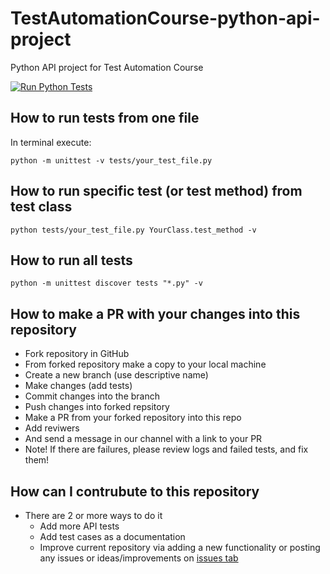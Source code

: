 # TestAutomationCourse-python-api-project
Python API project for Test Automation Course

[![Run Python Tests](https://github.com/BurhanH/TestAutomationCourse-python-api-project/actions/workflows/run-tests.yml/badge.svg)](https://github.com/BurhanH/TestAutomationCourse-python-api-project/actions/workflows/run-tests.yml)

## How to run tests from one file

In terminal execute:

```
python -m unittest -v tests/your_test_file.py
```

## How to run specific test (or test method) from test class

```
python tests/your_test_file.py YourClass.test_method -v
```

## How to run all tests
```
python -m unittest discover tests "*.py" -v
```

## How to make a PR with your changes into this repository

- Fork repository in GitHub
- From forked repository make a copy to your local machine
- Create a new branch (use descriptive name)
- Make changes (add tests)
- Commit changes into the branch
- Push changes into forked repsitory
- Make a PR from your forked repository into this repo
- Add reviwers 
- And send a message in our channel with a link to your PR
- Note! If there are failures, please review logs and failed tests, and fix them!

## How can I contrubute to this repository

- There are 2 or more ways to do it
  - Add more API tests
  - Add test cases as a documentation
  - Improve current repository via adding a new functionality or posting any issues or ideas/improvements on [issues tab](issues)
